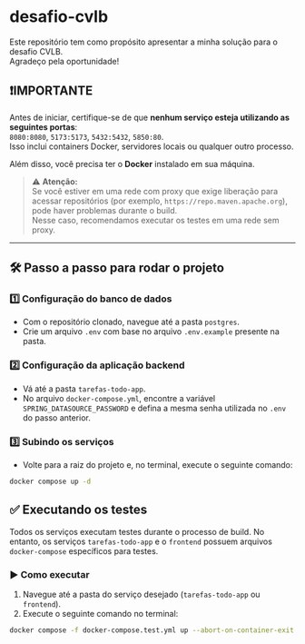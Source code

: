 # desafio-cvlb

Este repositório tem como propósito apresentar a minha solução para o desafio CVLB.  
Agradeço pela oportunidade!

## ❗️IMPORTANTE

Antes de iniciar, certifique-se de que **nenhum serviço esteja utilizando as seguintes portas**:  
`8080:8080`, `5173:5173`, `5432:5432`, `5850:80`.  
Isso inclui containers Docker, servidores locais ou qualquer outro processo.

Além disso, você precisa ter o **Docker** instalado em sua máquina.

> ⚠️ **Atenção:**  
> Se você estiver em uma rede com proxy que exige liberação para acessar repositórios (por exemplo, `https://repo.maven.apache.org`), pode haver problemas durante o build.  
> Nesse caso, recomendamos executar os testes em uma rede sem proxy.

---

## 🛠️ Passo a passo para rodar o projeto

### 1️⃣ Configuração do banco de dados

- Com o repositório clonado, navegue até a pasta `postgres`.
- Crie um arquivo `.env` com base no arquivo `.env.example` presente na pasta.

### 2️⃣ Configuração da aplicação backend

- Vá até a pasta `tarefas-todo-app`.
- No arquivo `docker-compose.yml`, encontre a variável `SPRING_DATASOURCE_PASSWORD` e defina a mesma senha utilizada no `.env` do passo anterior.

### 3️⃣ Subindo os serviços

- Volte para a raiz do projeto e, no terminal, execute o seguinte comando:

```bash
docker compose up -d
```

## ✅ Executando os testes

Todos os serviços executam testes durante o processo de build.
No entanto, os serviços `tarefas-todo-app` e o `frontend` possuem arquivos `docker-compose` específicos para testes.

### ▶️ Como executar

1. Navegue até a pasta do serviço desejado (`tarefas-todo-app` ou `frontend`).
2. Execute o seguinte comando no terminal:

```bash
docker compose -f docker-compose.test.yml up --abort-on-container-exit --build
```
